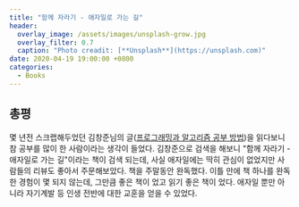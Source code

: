 ```yaml
---
title: "함께 자라기 - 애자일로 가는 길"
header:
  overlay_image: /assets/images/unsplash-grow.jpg
  overlay_filter: 0.7
  caption: "Photo creadit: [**Unsplash**](https://unsplash.com)"
date: 2020-04-19 19:00:00 +0800
categories:
  - Books
---
```


## 총평

몇 년전 스크랩해두었던 김창준님의 글([프로그래밍과 알고리즘 공부 방법](https://thexl74.github.io/))을 읽다보니 참 공부를 많이 한 사람이라는 생각이 들었다.
김창준으로 검색을 해보니 "함께 자라기 - 애자일로 가는 길"이라는 책이 검색 되는데, 사실 애자일에는 딱히 관심이 없었지만 사람들의 리뷰도 좋아서 주문해보았다.
책을 주말동안 완독했다. 이틀 만에 책 하나를 완독한 경험이 몇 되지 않는데, 그만큼 좋은 책이 었고 읽기 좋은 책이 었다.
애자일 뿐만 아니라 자기계발 등 인생 전반에 대한 교훈을 얻을 수 있었다.
